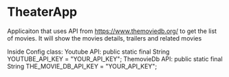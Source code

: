 # TheaterApp
Applicaiton that uses API from https://www.themoviedb.org/  to get the list of movies. It will show the movies details, trailers and related movies

Inside Config class:
Youtube API: public static final String YOUTUBE_API_KEY = "YOUR_API_KEY";
ThemovieDb API: public static final String THE_MOVIE_DB_API_KEY = "YOUR_API_KEY";
